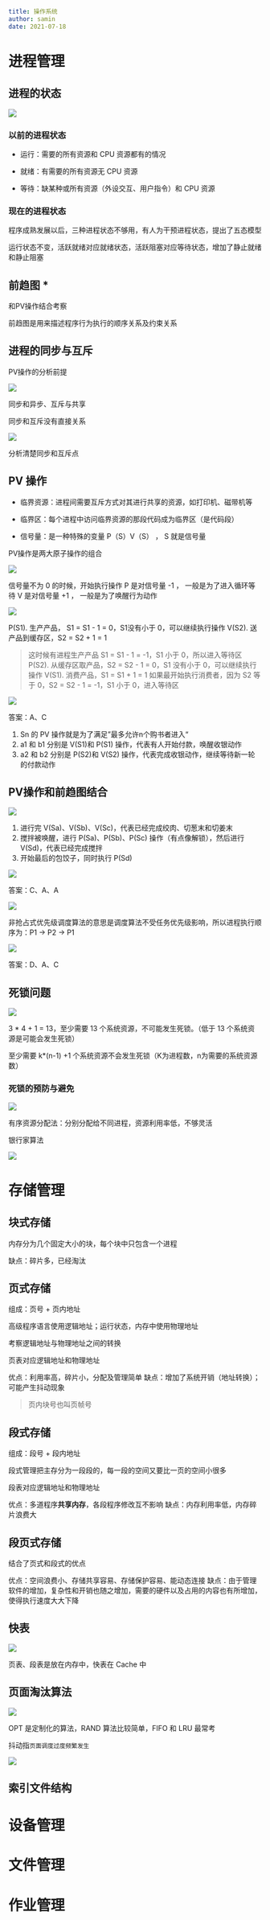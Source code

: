 ```yaml
title: 操作系统
author: samin
date: 2021-07-18
```

# 进程管理

## 进程的状态

![](./pic/进程状态.png)

### 以前的进程状态

- 运行：需要的所有资源和 CPU 资源都有的情况

- 就绪：有需要的所有资源无 CPU 资源

- 等待：缺某种或所有资源（外设交互、用户指令）和 CPU 资源

### 现在的进程状态

程序成熟发展以后，三种进程状态不够用，有人为干预进程状态，提出了五态模型

运行状态不变，活跃就绪对应就绪状态，活跃阻塞对应等待状态，增加了静止就绪和静止阻塞

## 前趋图 * 

和PV操作结合考察

前趋图是用来描述程序行为执行的顺序关系及约束关系

## 进程的同步与互斥

PV操作的分析前提

![](./pic/进程同步与互斥.png)

同步和异步、互斥与共享

同步和互斥没有直接关系

![](./pic/进程同步互斥经典问题.png)

分析清楚同步和互斥点

## PV 操作

- 临界资源：进程间需要互斥方式对其进行共享的资源，如打印机、磁带机等

- 临界区：每个进程中访问临界资源的那段代码成为临界区（是代码段）

- 信号量：是一种特殊的变量 P（S）V（S） ， S 就是信号量

PV操作是两大原子操作的组合

![](./pic/PV操作.png)

信号量不为 0 的时候，开始执行操作 P 是对信号量 -1 ， 一般是为了进入循环等待 V 是对信号量 +1 ， 一般是为了唤醒行为动作

![](./pic/PV用例.png)

P(S1). 生产产品， S1 = S1 - 1 = 0，S1没有小于 0，可以继续执行操作 V(S2). 送产品到缓存区，S2 = S2 + 1 = 1
> 这时候有进程生产产品 S1 = S1 - 1 = -1，S1 小于 0，所以进入等待区 P(S2). 从缓存区取产品，S2 = S2 - 1 = 0，S1 没有小于 0，可以继续执行操作 V(S1). 消费产品，S1 = S1 + 1 = 1
> 如果最开始执行消费者，因为 S2 等于 0，S2 = S2 - 1 = -1，S1 小于 0，进入等待区

![](./pic/PV试题.png)

答案：A、C

1. Sn 的 PV 操作就是为了满足”最多允许n个购书者进入“
2. a1 和 b1 分别是 V(S1)和 P(S1) 操作，代表有人开始付款，唤醒收银动作
3. a2 和 b2 分别是 P(S2)和 V(S2) 操作，代表完成收银动作，继续等待新一轮的付款动作

## PV操作和前趋图结合

![](./pic/前趋图转为PV操作.png)

1. 进行完 V(Sa)、V(Sb)、V(Sc)，代表已经完成绞肉、切葱末和切姜末
2. 搅拌被唤醒，进行 P(Sa)、P(Sb)、P(Sc) 操作（有点像解锁），然后进行 V(Sd)，代表已经完成搅拌
3. 开始最后的包饺子，同时执行 P(Sd)

![](./pic/前趋图转为PV操作试题.png)

答案：C、A、A

![](./pic/PV试题2.png)

非抢占式优先级调度算法的意思是调度算法不受任务优先级影响，所以进程执行顺序为：P1 -> P2 -> P1

![](./pic/PV试题2图解.png)

答案：D、A、C

## 死锁问题

![](./pic/死锁问题.png)

3 * 4 + 1 = 13，至少需要 13 个系统资源，不可能发生死锁。（低于 13 个系统资源是可能会发生死锁）

至少需要 k*(n-1) +1 个系统资源不会发生死锁（K为进程数，n为需要的系统资源数）

### 死锁的预防与避免

![](./pic/死锁的预防与避免.png)

有序资源分配法：分别分配给不同进程，资源利用率低，不够灵活

银行家算法

![](./pic/银行家算法.png)

# 存储管理

## 块式存储

内存分为几个固定大小的块，每个块中只包含一个进程

缺点：碎片多，已经淘汰

## 页式存储

组成：页号 + 页内地址

高级程序语言使用逻辑地址；运行状态，内存中使用物理地址

考察逻辑地址与物理地址之间的转换

页表对应逻辑地址和物理地址

优点：利用率高，碎片小，分配及管理简单 缺点：增加了系统开销（地址转换）；可能产生抖动现象

> 页内块号也叫页帧号

## 段式存储

组成：段号 + 段内地址

段式管理把主存分为一段段的，每一段的空间又要比一页的空间小很多

段表对应逻辑地址和物理地址

优点：多道程序**共享内存**，各段程序修改互不影响 缺点：内存利用率低，内存碎片浪费大

## 段页式存储

结合了页式和段式的优点

优点：空间浪费小、存储共享容易、存储保护容易、能动态连接 缺点：由于管理软件的增加，复杂性和开销也随之增加，需要的硬件以及占用的内容也有所增加，使得执行速度大大下降

## 快表

![](./pic/快表.png)

页表、段表是放在内存中，快表在 Cache 中

## 页面淘汰算法

![](./pic/页面淘汰算法.png)

OPT 是定制化的算法，RAND 算法比较简单，FIFO 和 LRU 最常考

抖动指`页面调度过度频繁发生`

![](./pic/页面淘汰算法考题.png)

## 索引文件结构

# 设备管理

# 文件管理

# 作业管理

